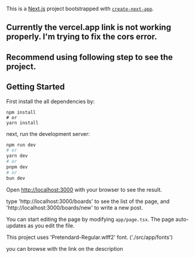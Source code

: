 This is a [Next.js](https://nextjs.org) project bootstrapped with [`create-next-app`](https://nextjs.org/docs/app/api-reference/cli/create-next-app).

## Currently the vercel.app link is not working properly. I'm trying to fix the cors error.
## Recommend using following step to see the project.

## Getting Started
First install the all dependencies by:

```
npm install
# or
yarn install
```

next, run the development server:

```bash
npm run dev
# or
yarn dev
# or
pnpm dev
# or
bun dev
```

Open [http://localhost:3000](http://localhost:3000) with your browser to see the result.

type 'http://localhost:3000/boards' to see the list of the page, and 'http://localhost:3000/boards/new' to write a new post.

You can start editing the page by modifying `app/page.tsx`. The page auto-updates as you edit the file.

This project uses 'Pretendard-Regular.wlff2' font. ('./src/app/fonts')

you can browse with the link on the description

